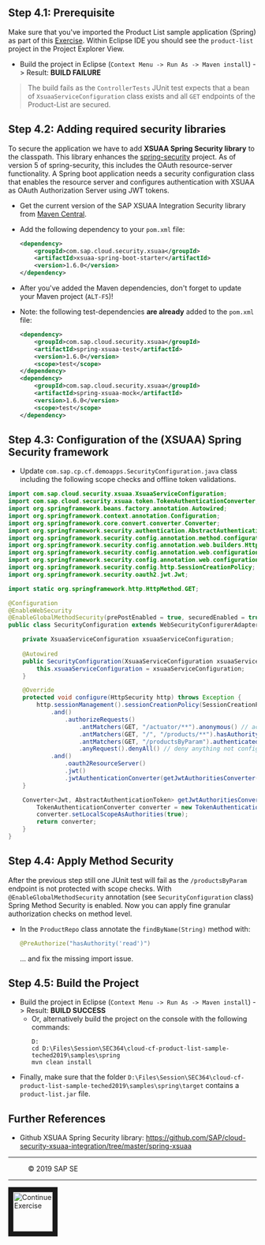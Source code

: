 ## Step 4.1: Prerequisite
Make sure that you've imported the Product List sample application (Spring) as part of this [Exercise](/exercises/02_clone/README.md).
Within Eclipse IDE you should see the `product-list` project in the Project Explorer View.

* Build the project in Eclipse (`Context Menu -> Run As -> Maven install`) -> Result: **BUILD FAILURE**

> The build fails as the `ControllerTests` JUnit test expects that a bean of `XsuaaServiceConfiguration` class exists and all `GET` endpoints of the Product-List are secured.   

## Step 4.2: Adding required security libraries

To secure the application we have to add **XSUAA Spring Security library** to the classpath. 
This library enhances the [spring-security](https://github.com/spring-projects/spring-security/) project. As of version 5 of spring-security, this includes the OAuth resource-server functionality. 
A Spring boot application needs a security configuration class that enables the resource server and configures authentication with XSUAA as OAuth Authorization Server using JWT tokens.


* Get the current version of the SAP XSUAA Integration Security library from [Maven Central](https://search.maven.org/search?q=com.sap.cloud.security).
* Add the following dependency to your `pom.xml` file:

    ```xml
    <dependency>
        <groupId>com.sap.cloud.security.xsuaa</groupId>
        <artifactId>xsuaa-spring-boot-starter</artifactId>
        <version>1.6.0</version>
    </dependency>
    ```
* After you've added the Maven dependencies, don't forget to update your Maven project (`ALT-F5`)! 
* Note: the following test-dependencies __are already__ added to the `pom.xml` file:

    ```xml
    <dependency>
        <groupId>com.sap.cloud.security.xsuaa</groupId>
        <artifactId>spring-xsuaa-test</artifactId>
        <version>1.6.0</version>
        <scope>test</scope>
    </dependency>
    <dependency>
        <groupId>com.sap.cloud.security.xsuaa</groupId>
        <artifactId>spring-xsuaa-mock</artifactId>
        <version>1.6.0</version>
        <scope>test</scope>
    </dependency>
    ```


## Step 4.3: Configuration of the (XSUAA) Spring Security framework

* Update `com.sap.cp.cf.demoapps.SecurityConfiguration.java` class including the following scope checks and offline token validations.

```java
import com.sap.cloud.security.xsuaa.XsuaaServiceConfiguration;
import com.sap.cloud.security.xsuaa.token.TokenAuthenticationConverter;
import org.springframework.beans.factory.annotation.Autowired;
import org.springframework.context.annotation.Configuration;
import org.springframework.core.convert.converter.Converter;
import org.springframework.security.authentication.AbstractAuthenticationToken;
import org.springframework.security.config.annotation.method.configuration.EnableGlobalMethodSecurity;
import org.springframework.security.config.annotation.web.builders.HttpSecurity;
import org.springframework.security.config.annotation.web.configuration.EnableWebSecurity;
import org.springframework.security.config.annotation.web.configuration.WebSecurityConfigurerAdapter;
import org.springframework.security.config.http.SessionCreationPolicy;
import org.springframework.security.oauth2.jwt.Jwt;

import static org.springframework.http.HttpMethod.GET;

@Configuration
@EnableWebSecurity
@EnableGlobalMethodSecurity(prePostEnabled = true, securedEnabled = true, jsr250Enabled = true)
public class SecurityConfiguration extends WebSecurityConfigurerAdapter {

    private XsuaaServiceConfiguration xsuaaServiceConfiguration;
    
    @Autowired
    public SecurityConfiguration(XsuaaServiceConfiguration xsuaaServiceConfiguration) {
        this.xsuaaServiceConfiguration = xsuaaServiceConfiguration;
    }

    @Override
    protected void configure(HttpSecurity http) throws Exception {
        http.sessionManagement().sessionCreationPolicy(SessionCreationPolicy.NEVER)
            .and()
                .authorizeRequests()
                    .antMatchers(GET, "/actuator/**").anonymous() // accepts unauthenticated user (w/o JWT)
                    .antMatchers(GET, "/", "/products/**").hasAuthority("read") // scope check
                    .antMatchers(GET, "/productsByParam").authenticated()  // find scope check in ProductRepo using @PreAuthorize
                    .anyRequest().denyAll() // deny anything not configured above
            .and()
                .oauth2ResourceServer()
                .jwt()
                .jwtAuthenticationConverter(getJwtAuthoritiesConverter());
    }

    Converter<Jwt, AbstractAuthenticationToken> getJwtAuthoritiesConverter() {
        TokenAuthenticationConverter converter = new TokenAuthenticationConverter(xsuaaServiceConfiguration);
        converter.setLocalScopeAsAuthorities(true);
        return converter;
    }
}
```

## Step 4.4: Apply Method Security

After the previous step still one JUnit test will fail as the `/productsByParam` endpoint is not protected with scope checks.
With `@EnableGlobalMethodSecurity` annotation (see `SecurityConfiguration` class) Spring Method Security is enabled. Now you can apply fine granular authorization checks on method level. 

* In the `ProductRepo` class annotate the `findByName(String)` method with:
    ```java
    @PreAuthorize("hasAuthority('read')")
    ```  
  ... and fix the missing import issue.

## Step 4.5: Build the Project
* Build the project in Eclipse (`Context Menu -> Run As -> Maven install`) -> Result: **BUILD SUCCESS**
  * Or, alternatively build the project on the console with the following commands:
    ```
    D:
    cd D:\Files\Session\SEC364\cloud-cf-product-list-sample-teched2019\samples\spring
    mvn clean install
    ```
* Finally, make sure that the folder `D:\Files\Session\SEC364\cloud-cf-product-list-sample-teched2019\samples\spring\target` contains a `product-list.jar` file. 

## Further References
- Github XSUAA Spring Security library: https://github.com/SAP/cloud-security-xsuaa-integration/tree/master/spring-xsuaa

***
<dl>
  <dd>
  <div class="footer">&copy; 2019 SAP SE</div>
  </dd>
</dl>
<hr>
<a href="/exercises/09_secure/README.md#step-5-deploy-approuter-and-application-to-cloud-foundry">
  <img src="/img/arrow_left.png" height="80" border="10" align="left" alt="Continue Exercise" title="Continue Exercise: Secure application">
</a>

